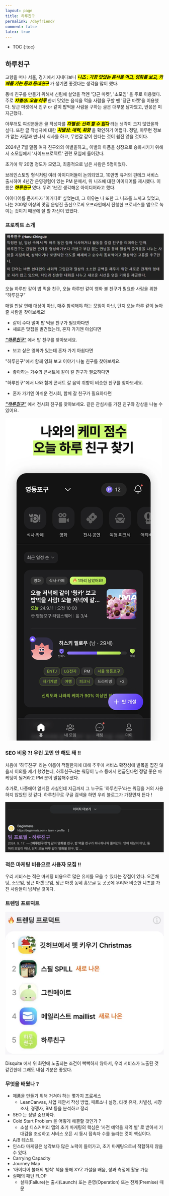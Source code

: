 ```yaml
---
layout: page
title: 하루친구
permalink: /dayfriend/
comment: false
latex: true
---
```

* TOC
{:toc}

## 하루친구

고향을 떠나 서울, 경기에서 지내다보니 <mark><em><strong>니즈 : 가끔 맛있는 음식을 먹고, 영화를 보고, 카페를 가는 등의 동네친구</strong></em></mark> 가 생기면 좋겠다는 생각을 많이 했다.

동네 친구를 만들기 위해서 신림에 살았을 적엔 '당근 마켓', '소모임' 을 주로 이용했다.
주로 <mark><em><strong>차별성: 오늘 하루</strong></em></mark> 한끼 맛있는 음식을 먹을 사람을 구할 땐 '당근 마켓'을 이용했다. 당근 마켓에서 친구 or 같이 밥먹을 사람을 구하는 글은 대부분 남자였고, 
반응은 미지근했다.

아무래도 여성분들은 글 작성자를 <mark><em><strong>차별성: 신뢰 할 수 없다</strong></em></mark> 라는 생각이 크지 않았을까 싶다. 또한 글 작성자에 대한 <mark><em><strong>차별성: 매력, 취향</strong></em></mark> 을 확인하기 어렵다.
정말, 아무런 정보가 없는 사람과 만나서 식사를 하고, 무언갈 같이 한다는 것이 쉽진 않을 것이다.

2024년 7월 말쯤 여자 친구와의 이별을하고,, 이별의 아픔을 성장으로 승화시키기 위해서 소모임에서 '사이드프로젝트' 관련 모임에 들어갔다.

초기에 약 20명 정도가 모였고, 최종적으로 남은 사람은 5명이었다. 

브레인스토밍 형식처럼 여러 아이디어들이 논의되었고, 10만명 유저의 핀테크 서비스 출시하여 4년간 운영경험이 있는 PM 분께서, 위 니즈에 대한 아이디어를 제시했다.
이름은 <mark><em><strong>하루친구</strong></em></mark> 였다. 무려 1년간 생각해온 아이디어라고 했다.

아이디어를 듣자마자 '이거다!!' 싶었는데, 그 이유는 나 또한 그 니즈를 느끼고 있었고, 나는 200명 이상의 맛집 운영진 출신으로써 오프라인에서 진행한 프로세스를 앱으로 녹이는 것이기 때문에 잘 할 자신이 있었다.

### 프로젝트 소개

![](/resource/branding/dayfriend/dayfriend-meaning.png)

오늘 하루만 같이 밥 먹을 친구,
오늘 하루만 같이 영화 볼 친구가
필요한 사람을 위한 “하루친구”

매일 만날 연애 대상이 아닌,
매주 참석해야 하는 모임이 아닌,
단지 오늘 하루 같이 놀아줄 사람을 찾아보세요!

- 같이 수다 떨며 밥 먹을 친구가 필요하다면
- 새로운 맛집을 발견했는데, 혼자 가기엔 아쉽다면

___["하루친구"](https://inblog.ai/day-friend)___ 에서 밥 친구를 찾아보세요.

- 보고 싶은 영화가 있는데 혼자 가기 아쉽다면

"하루친구"에서 함께 영화 보고 이야기 나눌 친구를 찾아보세요.

- 좋아하는 가수의 콘서트에 같이 갈 친구가 필요하다면

"하루친구"에서 나와 함께 콘서트 갈 음악 취향이 비슷한 친구를 찾아보세요.

- 혼자 가기엔 아쉬운 전시회, 함께 갈 친구가 필요하다면

___["하루친구"](https://disquiet.io/product/%ED%95%98%EB%A3%A8%EC%B9%9C%EA%B5%AC)___ 에서 전시회 친구를 찾아보세요.  같은 관심사를 가진 친구와 감상을 나눌 수 있어요.

![](/resource/branding/dayfriend/main-screen.png)

### SEO 비용 ?! 우린 고민 안 해도 돼 !!

처음에 '하루친구' 라는 이름이 적절한지에 대해 추후에 서비스 확장성에 발목을 잡진 않을지 이의를 제기 했었는데, 하루친구라는 워딩이 뉴스 등에서 언급된다면 정말 좋은 마케팅이 될거라고 PM 분이 말씀해주셨다.

추가로, 나중에야 알게된 사실인데 지금까지 그 누구도 '하루친구'라는 워딩을 거의 사용하지 않았던 것 같다. 하루친구로 구글 검색을 하면 우리 블로그가 가장먼저 뜬다 !

![](/resource/branding/dayfriend/seo.png)

### 적은 마케팅 비용으로 사용자 모집 !! 

우리 서비스는 적은 마케팅 비용으로 많은 유저를 모을 수 있다는 장점이 있다. 
오픈채팅, 소모임, 당근 마켓 모임, 당근 마켓 동네 홍보글 등 곳곳에 우리와 비슷한 니즈를 가진 사람들이 넘쳐날 것이다.

### 트렌딩 프로덕트

![](/resource/branding/dayfriend/trending.png)

Disquite 에서 위 화면에 노출되는 조건이 빡빡하지 않아서, 우리 서비스가 노출된 것 같긴한데 그래도 내심 기분은 좋았다.

### 무엇을 배웠나 ?

- 제품을 만들기 위해 거쳐야 하는 몇가지 프로세스
  - LeanCanvas, 사업 제안서 작성 방법, 페르소나 설정, 타겟 유저, 차별성, 시장조사, 경쟁사, BM 등을 분석하고 정리
- SEO 는 정말 중요하다.
- Cold Start Problem 을 어떻게 해결할 것인가 ?
  - 소셜 디스커버리 앱의 초기 마케팅의 핵심은 ‘사전 예약을 지역 별’ 로 받아서 기대감을 조성하고 서비스 오픈 시 동시 접속자 수를 늘리는 것이 핵심이다.
- A/B 테스트
- 인스타 마케팅은 생각보다 많은 노력이 들어가고, 초기 마케팅으로써 적합하지 않을 수 있다.
- Carrying Capacity
- Journey Map
- '아이디어 불패의 법칙' 책을 통해 XYZ 가설을 배움, 성과 측정에 활용 가능
- 실패의 패턴 FLOP
  - 실패(Failure)는 출시(Launch) 또는 운영(Operation) 또는 전제(Premise) 때문